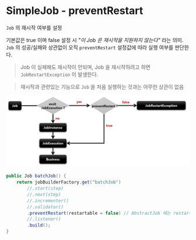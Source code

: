 # SimpleJob - preventRestart

`Job` 의 재시작 여부를 설정

기본값은 true 이며 false 설정 시 *"이 Job 은 재시작을 지원하지 않는다"* 라는 의미. `Job` 의 성공/실패와 상관없이 오직 `preventRestart` 설정값에 따라 실행 여부를 판단한다.
> Job 이 실패해도 재시작이 안되며, Job 을 재시작하려고 하면 `JobRestartException` 이 발생한다.

> 재시작과 관련있는 기능으로 `Job` 을 처음 실행하는 것과는 아무런 상관이 없음

![preventRestart](./imgs/simplejob-preventrestart-flow.png)

```java
public Job batchJob() {
    return jobBuilderFactory.get("batchJob")
        //.start(step)
        //.next(step)
        //.incrementer()
        //.validator()
        .preventRestart(restartable = false) // AbstractJob 에는 restartable 이 기본적으로 true 
        //.listener()
        .build();
}
```